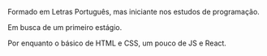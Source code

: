 Formado em Letras Português, mas iniciante nos estudos de programação.

Em busca de um primeiro estágio.

Por enquanto o básico de HTML e CSS, um pouco de JS e React.
